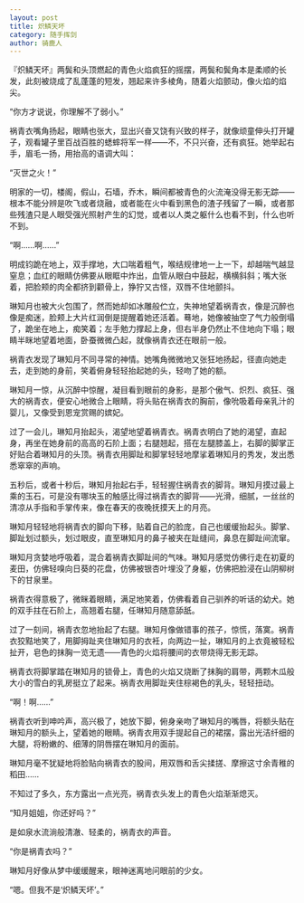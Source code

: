 ```yaml
---
layout: post
title: 炽鳞天坏
category: 随手挥剑
author: 骑鹿人
---
```

『炽鳞天坏』两鬓和头顶燃起的青色火焰疯狂的摇摆，两鬓和鬓角本是柔顺的长发，此刻被烧成了乱蓬蓬的短发，翘起来许多棱角，随着火焰颤动，像火焰的焰尖。

“你方才说说，你理解不了弱小。”

祸青衣嘴角扬起，眼睛也张大，显出兴奋又饶有兴致的样子，就像顽童伸头打开罐子，观看罐子里百战百胜的蟋蟀将军一样——不，不只兴奋，还有疯狂。她举起右手，眉毛一扬，用抬高的语调大叫：

“灭世之火！”

明家的一切，楼阁，假山，石墙，乔木，瞬间都被青色的火流淹没得无影无踪——根本不能分辨是吹飞或者烧融，或者能在火中看到黑色的渣子残留了一瞬，或者那些残渣只是人眼受强光照射产生的幻觉，或者以人类之躯什么也看不到，什么也听不到。

“啊……啊……”

明成钧跪在地上，双手撑地，大口喘着粗气，喉结规律地一上一下，却越喘气越显窒息；血红的眼睛仿佛要从眼眶中炸出，血管从眼白中鼓起，横横斜斜；嘴大张着，把脸颊的肉全都挤到颧骨上，狰狞又古怪，双唇不住地颤抖。

琳知月也被大火包围了，然而她却如冰雕般伫立，失神地望着祸青衣，像是沉醉也像是痴迷，脸颊上大片红润倒是提醒着她还活着。蓦地，她像被抽空了气力般倒塌了，跪坐在地上，痴笑着；左手勉力撑起上身，但右半身仍然止不住地向下塌；眼睛半眯地望着地面，卧蚕微微凸起，就像祸青衣还在眼前一般。

祸青衣发现了琳知月不同寻常的神情。她嘴角微微地又张狂地扬起，径直向她走去，走到她的身前，笑着俯身轻轻抬起她的头，轻吻了她的额。

琳知月一惊，从沉醉中惊醒，凝目看到眼前的身影，是那个傲气、炽烈、疯狂、强大的祸青衣，便安心地微合上眼睛，将头贴在祸青衣的胸前，像吮吸着母亲乳汁的婴儿，又像受到恩宠赏赐的嫔妃。

过了一会儿，琳知月抬起头，渴望地望着祸青衣。祸青衣明白了她的渴望，直起身，再坐在她身前的高高的石阶上面；右腿翘起，搭在左腿膝盖上，右脚的脚掌正好贴合着琳知月的头顶。祸青衣用脚趾和脚掌轻轻地摩挲着琳知月的秀发，发出悉悉窣窣的声响。

五秒后，或者十秒后，琳知月抬起右手，轻轻握住祸青衣的脚背。琳知月摸过最上乘的玉石，可是没有哪块玉的触感比得过祸青衣的脚背——光滑，细腻，一丝丝的清凉从手指和手掌传来，像在春天的夜晚抚摸天上的月亮。

琳知月轻轻地将祸青衣的脚向下移，贴着自己的脸庞，自己也缓缓抬起头。脚掌、脚趾划过额头，划过眼皮，直至琳知月的鼻子被夹在趾缝间，鼻息在脚趾间流窜。

琳知月贪婪地呼吸着，混合着祸青衣脚趾间的气味。琳知月感觉仿佛行走在初夏的麦田，仿佛轻嗅向日葵的花盘，仿佛被银杏叶埋没了身躯，仿佛把脸浸在山阴柳树下的甘泉里。

祸青衣得意极了，微眯着眼睛，满足地笑着，仿佛看着自己驯养的听话的幼犬。她的双手拄在石阶上，高翘着右腿，任琳知月随意舔舐。

过了一刻间，祸青衣忽地抬起了右腿。琳知月像做错事的孩子，惊慌，落寞。祸青衣狡黠地笑了，用脚拇趾夹住琳知月的衣衽，向两边一扯，琳知月的上衣竟被轻松扯开，皂色的抹胸一览无遗——青色的火焰将腰间的衣带烧得无影无踪。

祸青衣将脚掌踏在琳知月的锁骨上，青色的火焰又烧断了抹胸的肩带，两颗木瓜般大小的雪白的乳房挺立了起来。祸青衣用脚趾夹住棕褐色的乳头，轻轻扭动。

“啊！啊……”

祸青衣听到呻吟声，高兴极了，她放下脚，俯身亲吻了琳知月的嘴唇，将额头贴在琳知月的额头上，望着她的眼睛。祸青衣用双手提起自己的裙摆，露出光洁纤细的大腿，将粉嫩的、细薄的阴唇摆在琳知月的面前。

琳知月毫不犹疑地将脸贴向祸青衣的股间，用双唇和舌尖揉搓、摩擦这寸余青稚的稻田……

不知过了多久，东方露出一点光亮，祸青衣头发上的青色火焰渐渐熄灭。

“知月姐姐，你还好吗？”

是如泉水流淌般清澈、轻柔的，祸青衣的声音。

“你是祸青衣吗？”

琳知月好像从梦中缓缓醒来，眼神迷离地问眼前的少女。

“嗯。但我不是‘炽鳞天坏’。”

